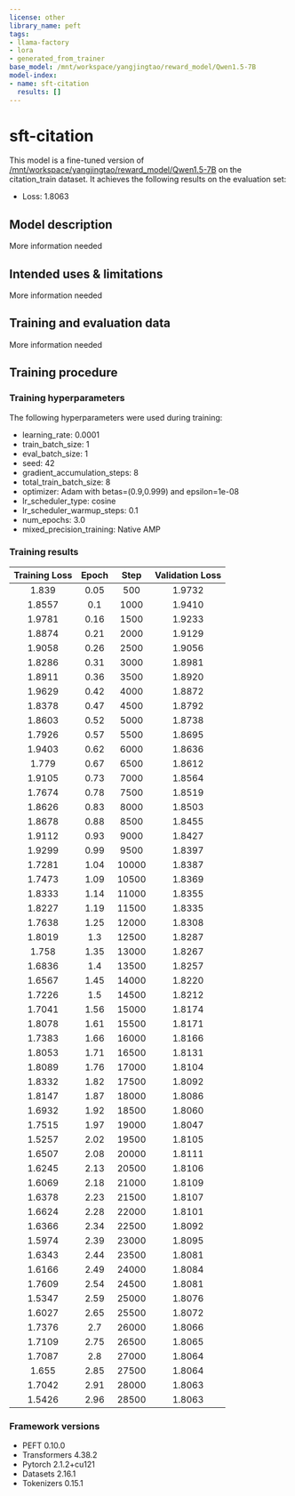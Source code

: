 ```yaml
---
license: other
library_name: peft
tags:
- llama-factory
- lora
- generated_from_trainer
base_model: /mnt/workspace/yangjingtao/reward_model/Qwen1.5-7B
model-index:
- name: sft-citation
  results: []
---
```


<!-- This model card has been generated automatically according to the information the Trainer had access to. You
should probably proofread and complete it, then remove this comment. -->

# sft-citation

This model is a fine-tuned version of [/mnt/workspace/yangjingtao/reward_model/Qwen1.5-7B](https://huggingface.co//mnt/workspace/yangjingtao/reward_model/Qwen1.5-7B) on the citation_train dataset.
It achieves the following results on the evaluation set:
- Loss: 1.8063

## Model description

More information needed

## Intended uses & limitations

More information needed

## Training and evaluation data

More information needed

## Training procedure

### Training hyperparameters

The following hyperparameters were used during training:
- learning_rate: 0.0001
- train_batch_size: 1
- eval_batch_size: 1
- seed: 42
- gradient_accumulation_steps: 8
- total_train_batch_size: 8
- optimizer: Adam with betas=(0.9,0.999) and epsilon=1e-08
- lr_scheduler_type: cosine
- lr_scheduler_warmup_steps: 0.1
- num_epochs: 3.0
- mixed_precision_training: Native AMP

### Training results

| Training Loss | Epoch | Step  | Validation Loss |
|:-------------:|:-----:|:-----:|:---------------:|
| 1.839         | 0.05  | 500   | 1.9732          |
| 1.8557        | 0.1   | 1000  | 1.9410          |
| 1.9781        | 0.16  | 1500  | 1.9233          |
| 1.8874        | 0.21  | 2000  | 1.9129          |
| 1.9058        | 0.26  | 2500  | 1.9056          |
| 1.8286        | 0.31  | 3000  | 1.8981          |
| 1.8911        | 0.36  | 3500  | 1.8920          |
| 1.9629        | 0.42  | 4000  | 1.8872          |
| 1.8378        | 0.47  | 4500  | 1.8792          |
| 1.8603        | 0.52  | 5000  | 1.8738          |
| 1.7926        | 0.57  | 5500  | 1.8695          |
| 1.9403        | 0.62  | 6000  | 1.8636          |
| 1.779         | 0.67  | 6500  | 1.8612          |
| 1.9105        | 0.73  | 7000  | 1.8564          |
| 1.7674        | 0.78  | 7500  | 1.8519          |
| 1.8626        | 0.83  | 8000  | 1.8503          |
| 1.8678        | 0.88  | 8500  | 1.8455          |
| 1.9112        | 0.93  | 9000  | 1.8427          |
| 1.9299        | 0.99  | 9500  | 1.8397          |
| 1.7281        | 1.04  | 10000 | 1.8387          |
| 1.7473        | 1.09  | 10500 | 1.8369          |
| 1.8333        | 1.14  | 11000 | 1.8355          |
| 1.8227        | 1.19  | 11500 | 1.8335          |
| 1.7638        | 1.25  | 12000 | 1.8308          |
| 1.8019        | 1.3   | 12500 | 1.8287          |
| 1.758         | 1.35  | 13000 | 1.8267          |
| 1.6836        | 1.4   | 13500 | 1.8257          |
| 1.6567        | 1.45  | 14000 | 1.8220          |
| 1.7226        | 1.5   | 14500 | 1.8212          |
| 1.7041        | 1.56  | 15000 | 1.8174          |
| 1.8078        | 1.61  | 15500 | 1.8171          |
| 1.7383        | 1.66  | 16000 | 1.8166          |
| 1.8053        | 1.71  | 16500 | 1.8131          |
| 1.8089        | 1.76  | 17000 | 1.8104          |
| 1.8332        | 1.82  | 17500 | 1.8092          |
| 1.8147        | 1.87  | 18000 | 1.8086          |
| 1.6932        | 1.92  | 18500 | 1.8060          |
| 1.7515        | 1.97  | 19000 | 1.8047          |
| 1.5257        | 2.02  | 19500 | 1.8105          |
| 1.6507        | 2.08  | 20000 | 1.8111          |
| 1.6245        | 2.13  | 20500 | 1.8106          |
| 1.6069        | 2.18  | 21000 | 1.8109          |
| 1.6378        | 2.23  | 21500 | 1.8107          |
| 1.6624        | 2.28  | 22000 | 1.8101          |
| 1.6366        | 2.34  | 22500 | 1.8092          |
| 1.5974        | 2.39  | 23000 | 1.8095          |
| 1.6343        | 2.44  | 23500 | 1.8081          |
| 1.6166        | 2.49  | 24000 | 1.8084          |
| 1.7609        | 2.54  | 24500 | 1.8081          |
| 1.5347        | 2.59  | 25000 | 1.8076          |
| 1.6027        | 2.65  | 25500 | 1.8072          |
| 1.7376        | 2.7   | 26000 | 1.8066          |
| 1.7109        | 2.75  | 26500 | 1.8065          |
| 1.7087        | 2.8   | 27000 | 1.8064          |
| 1.655         | 2.85  | 27500 | 1.8064          |
| 1.7042        | 2.91  | 28000 | 1.8063          |
| 1.5426        | 2.96  | 28500 | 1.8063          |


### Framework versions

- PEFT 0.10.0
- Transformers 4.38.2
- Pytorch 2.1.2+cu121
- Datasets 2.16.1
- Tokenizers 0.15.1